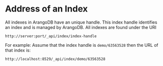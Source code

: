 <a name="address_of_an_index"></a>
# Address of an Index

All indexes in ArangoDB have an unique handle. This index handle identifies an
index and is managed by ArangoDB. All indexes are found under the URI

    http://server:port/_api/index/index-handle

For example: Assume that the index handle is `demo/63563528` then the URL of
that index is:

    http://localhost:8529/_api/index/demo/63563528
